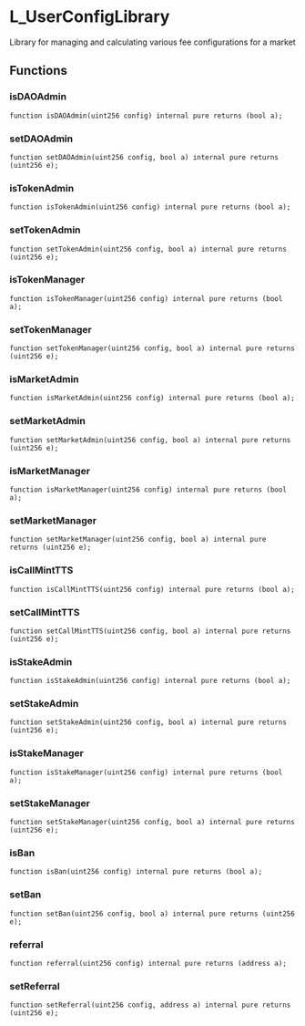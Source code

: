 # L_UserConfigLibrary
Library for managing and calculating various fee configurations for a market


## Functions
### isDAOAdmin


```solidity
function isDAOAdmin(uint256 config) internal pure returns (bool a);
```

### setDAOAdmin


```solidity
function setDAOAdmin(uint256 config, bool a) internal pure returns (uint256 e);
```

### isTokenAdmin


```solidity
function isTokenAdmin(uint256 config) internal pure returns (bool a);
```

### setTokenAdmin


```solidity
function setTokenAdmin(uint256 config, bool a) internal pure returns (uint256 e);
```

### isTokenManager


```solidity
function isTokenManager(uint256 config) internal pure returns (bool a);
```

### setTokenManager


```solidity
function setTokenManager(uint256 config, bool a) internal pure returns (uint256 e);
```

### isMarketAdmin


```solidity
function isMarketAdmin(uint256 config) internal pure returns (bool a);
```

### setMarketAdmin


```solidity
function setMarketAdmin(uint256 config, bool a) internal pure returns (uint256 e);
```

### isMarketManager


```solidity
function isMarketManager(uint256 config) internal pure returns (bool a);
```

### setMarketManager


```solidity
function setMarketManager(uint256 config, bool a) internal pure returns (uint256 e);
```

### isCallMintTTS


```solidity
function isCallMintTTS(uint256 config) internal pure returns (bool a);
```

### setCallMintTTS


```solidity
function setCallMintTTS(uint256 config, bool a) internal pure returns (uint256 e);
```

### isStakeAdmin


```solidity
function isStakeAdmin(uint256 config) internal pure returns (bool a);
```

### setStakeAdmin


```solidity
function setStakeAdmin(uint256 config, bool a) internal pure returns (uint256 e);
```

### isStakeManager


```solidity
function isStakeManager(uint256 config) internal pure returns (bool a);
```

### setStakeManager


```solidity
function setStakeManager(uint256 config, bool a) internal pure returns (uint256 e);
```

### isBan


```solidity
function isBan(uint256 config) internal pure returns (bool a);
```

### setBan


```solidity
function setBan(uint256 config, bool a) internal pure returns (uint256 e);
```

### referral


```solidity
function referral(uint256 config) internal pure returns (address a);
```

### setReferral


```solidity
function setReferral(uint256 config, address a) internal pure returns (uint256 e);
```

